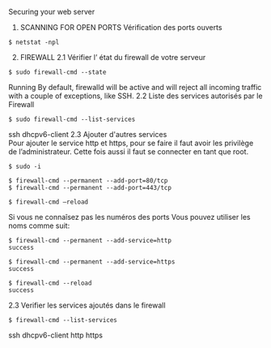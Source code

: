 
Securing your web server

1.	SCANNING FOR OPEN PORTS
Vérification des ports ouverts
````
$ netstat -npl
````

2.	FIREWALL
2.1  Vérifier l’ état du firewall de votre serveur
````
$ sudo firewall-cmd --state 
````
 Running
By default, firewalld will be active and will reject all incoming traffic with a couple of exceptions, like SSH. 
2.2 Liste des services autorisés par le Firewall
````
$ sudo firewall-cmd --list-services
````
ssh dhcpv6-client
2.3 Ajouter d'autres services    
Pour ajouter le service http et https, pour se faire il faut avoir les privilège de l’administrateur. Cette fois aussi il faut se connecter en tant que root.
````
$ sudo -i

$ firewall-cmd --permanent --add-port=80/tcp 
$ firewall-cmd --permanent --add-port=443/tcp

$ firewall-cmd –reload
````
Si vous ne connaîsez pas les numéros des ports Vous pouvez utiliser les noms comme suit:
````
$ firewall-cmd --permanent --add-service=http 
success

$ firewall-cmd --permanent --add-service=https
success

$ firewall-cmd --reload
success
````

2.3 Verifier les services ajoutés dans le firewall
````
$ firewall-cmd --list-services
````
ssh dhcpv6-client http https







